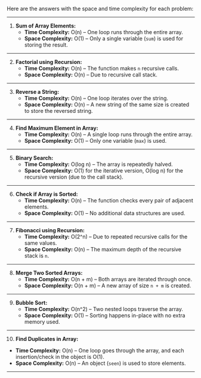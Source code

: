Here are the answers with the space and time complexity for each problem:

---

1. **Sum of Array Elements:**
   - **Time Complexity:** O(n) – One loop runs through the entire array.
   - **Space Complexity:** O(1) – Only a single variable (`sum`) is used for storing the result.

---

2. **Factorial using Recursion:**
   - **Time Complexity:** O(n) – The function makes `n` recursive calls.
   - **Space Complexity:** O(n) – Due to recursive call stack.

---

3. **Reverse a String:**
   - **Time Complexity:** O(n) – One loop iterates over the string.
   - **Space Complexity:** O(n) – A new string of the same size is created to store the reversed string.

---

4. **Find Maximum Element in Array:**
   - **Time Complexity:** O(n) – A single loop runs through the entire array.
   - **Space Complexity:** O(1) – Only one variable (`max`) is used.

---

5. **Binary Search:**
   - **Time Complexity:** O(log n) – The array is repeatedly halved.
   - **Space Complexity:** O(1) for the iterative version, O(log n) for the recursive version (due to the call stack).

---

6. **Check if Array is Sorted:**
   - **Time Complexity:** O(n) – The function checks every pair of adjacent elements.
   - **Space Complexity:** O(1) – No additional data structures are used.

---

7. **Fibonacci using Recursion:**
   - **Time Complexity:** O(2^n) – Due to repeated recursive calls for the same values.
   - **Space Complexity:** O(n) – The maximum depth of the recursive stack is `n`.

---

8. **Merge Two Sorted Arrays:**
   - **Time Complexity:** O(n + m) – Both arrays are iterated through once.
   - **Space Complexity:** O(n + m) – A new array of size `n + m` is created.

---

9. **Bubble Sort:**
   - **Time Complexity:** O(n^2) – Two nested loops traverse the array.
   - **Space Complexity:** O(1) – Sorting happens in-place with no extra memory used.

---

10. **Find Duplicates in Array:**
   - **Time Complexity:** O(n) – One loop goes through the array, and each insertion/check in the object is O(1).
   - **Space Complexity:** O(n) – An object (`seen`) is used to store elements.

---
